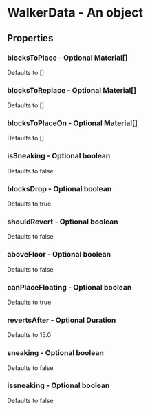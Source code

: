 

# WalkerData - An object



## Properties



### blocksToPlace - Optional Material[]



Defaults to []



### blocksToReplace - Optional Material[]



Defaults to []



### blocksToPlaceOn - Optional Material[]



Defaults to []



### isSneaking - Optional boolean



Defaults to false



### blocksDrop - Optional boolean



Defaults to true



### shouldRevert - Optional boolean



Defaults to false



### aboveFloor - Optional boolean



Defaults to false



### canPlaceFloating - Optional boolean



Defaults to true



### revertsAfter - Optional Duration



Defaults to 15.0



### sneaking - Optional boolean



Defaults to false



### issneaking - Optional boolean



Defaults to false

